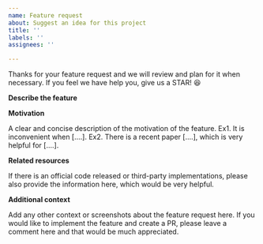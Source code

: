 ```yaml
---
name: Feature request
about: Suggest an idea for this project
title: ''
labels: ''
assignees: ''

---
```


Thanks for your feature request and we will review and plan for it when necessary.
If you feel we have help you, give us a STAR! :satisfied:

**Describe the feature**

**Motivation**

A clear and concise description of the motivation of the feature.
Ex1. It is inconvenient when [....].
Ex2. There is a recent paper [....], which is very helpful for [....].

**Related resources**

If there is an official code released or third-party implementations, please also provide the information here, which would be very helpful.

**Additional context**

Add any other context or screenshots about the feature request here.
If you would like to implement the feature and create a PR, please leave a comment here and that would be much appreciated.
